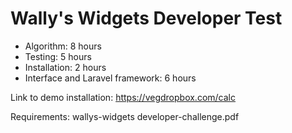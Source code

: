 
<h1>Wally's Widgets Developer Test</h1>

<ul> 
	<li>Algorithm: 8 hours</li> 
	<li>Testing: 5 hours</li>
	<li>Installation: 2 hours</li>
	<li>Interface and Laravel framework: 6 hours</li>
</ul>
</p>
 
<p>Link to demo installation: <a href="https://vegdropbox.com/calc" target="_blank">https://vegdropbox.com/calc</a></p> 

<p>Requirements: wallys-widgets developer-challenge.pdf</p>